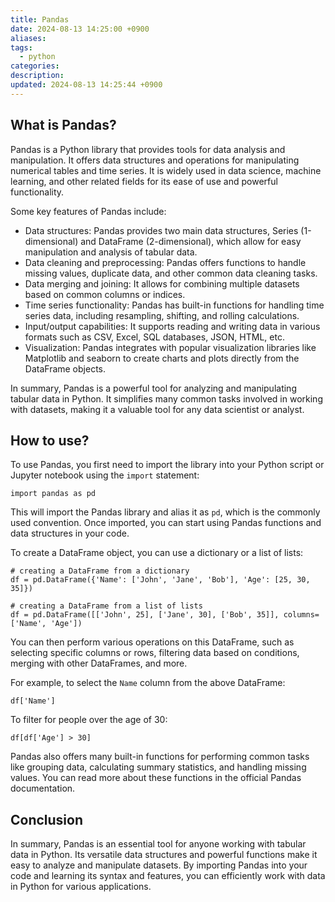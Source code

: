```yaml
---
title: Pandas
date: 2024-08-13 14:25:00 +0900
aliases: 
tags:
  - python
categories: 
description: 
updated: 2024-08-13 14:25:44 +0900
---
```


## What is Pandas?

Pandas is a Python library that provides tools for data analysis and manipulation. It offers data structures and operations for manipulating numerical tables and time series. It is widely used in data science, machine learning, and other related fields for its ease of use and powerful functionality.

Some key features of Pandas include:

- Data structures: Pandas provides two main data structures, Series (1-dimensional) and DataFrame (2-dimensional), which allow for easy manipulation and analysis of tabular data.
- Data cleaning and preprocessing: Pandas offers functions to handle missing values, duplicate data, and other common data cleaning tasks.
- Data merging and joining: It allows for combining multiple datasets based on common columns or indices.
- Time series functionality: Pandas has built-in functions for handling time series data, including resampling, shifting, and rolling calculations.
- Input/output capabilities: It supports reading and writing data in various formats such as CSV, Excel, SQL databases, JSON, HTML, etc.
- Visualization: Pandas integrates with popular visualization libraries like Matplotlib and seaborn to create charts and plots directly from the DataFrame objects.

In summary, Pandas is a powerful tool for analyzing and manipulating tabular data in Python. It simplifies many common tasks involved in working with datasets, making it a valuable tool for any data scientist or analyst.

## How to use?

To use Pandas, you first need to import the library into your Python script or Jupyter notebook using the `import` statement:

```
import pandas as pd
```

This will import the Pandas library and alias it as `pd`, which is the commonly used convention. Once imported, you can start using Pandas functions and data structures in your code.

To create a DataFrame object, you can use a dictionary or a list of lists:

```
# creating a DataFrame from a dictionary
df = pd.DataFrame({'Name': ['John', 'Jane', 'Bob'], 'Age': [25, 30, 35]})

# creating a DataFrame from a list of lists
df = pd.DataFrame([['John', 25], ['Jane', 30], ['Bob', 35]], columns=['Name', 'Age'])
```

You can then perform various operations on this DataFrame, such as selecting specific columns or rows, filtering data based on conditions, merging with other DataFrames, and more.

For example, to select the `Name` column from the above DataFrame:

```
df['Name']
```

To filter for people over the age of 30:

```
df[df['Age'] > 30]
```

Pandas also offers many built-in functions for performing common tasks like grouping data, calculating summary statistics, and handling missing values. You can read more about these functions in the official Pandas documentation.

## Conclusion

In summary, Pandas is an essential tool for anyone working with tabular data in Python. Its versatile data structures and powerful functions make it easy to analyze and manipulate datasets. By importing Pandas into your code and learning its syntax and features, you can efficiently work with data in Python for various applications.
